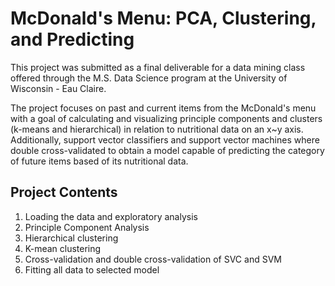 # McDonald's Menu: PCA, Clustering, and Predicting
This project was submitted as a final deliverable for a data mining class offered through the M.S. Data Science program at the University of Wisconsin - Eau Claire.

The project focuses on past and current items from the McDonald's menu with a goal of calculating and visualizing principle components and clusters (k-means and hierarchical) in relation to nutritional data on an x~y axis.  Additionally, support vector classifiers and support vector machines where double cross-validated to obtain a model capable of predicting the category of future items based of its nutritional data.

## Project Contents
1.  Loading the data and exploratory analysis
2.  Principle Component Analysis
2.  Hierarchical clustering
3.  K-mean clustering
4.  Cross-validation and double cross-validation of SVC and SVM
5.  Fitting all data to selected model
